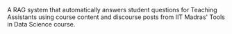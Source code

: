A RAG system that automatically answers student questions for Teaching Assistants using course content and discourse posts from IIT Madras' Tools in Data Science course.
